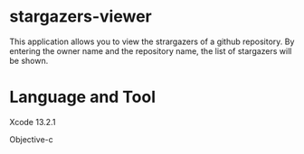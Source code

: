 # stargazers-viewer
This application allows you to view the strargazers of a github repository. By entering the owner name and the repository name, the list of stargazers will be shown.
# Language and Tool
Xcode 13.2.1

Objective-c
